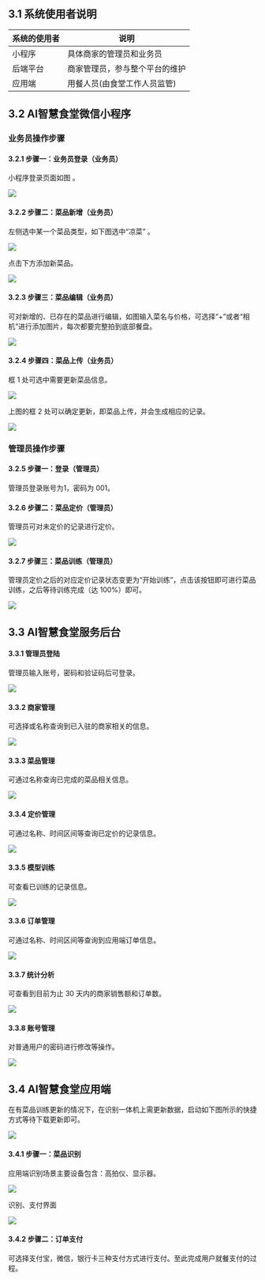 

## 3.1 系统使用者说明

| 系统的使用者 | 说明                           |
| ------------ | ------------------------------ |
| 小程序       | 具体商家的管理员和业务员       |
| 后端平台     | 商家管理员，参与整个平台的维护 |
| 应用端       | 用餐人员(由食堂工作人员监管)   |

## 3.2 AI智慧食堂微信小程序

### 业务员操作步骤

#### 3.2.1 步骤一：业务员登录（业务员）

小程序登录页面如图 。 

![](../images/1.png)



#### 3.2.2 步骤二：菜品新增（业务员）

左侧选中某一个菜品类型，如下图选中“凉菜”  。

![](../images/2.png)

点击下方添加新菜品。

![](../images/3.png)

#### **3.2.3** 步骤三：菜品编辑（业务员）

可对新增的、已存在的菜品进行编辑，如图输入菜名与价格，可选择“+”或者“相机”进行添加图片，每次都要完整拍到底部餐盘。  

![](../images/4.png)

#### 3.2.4 步骤四：菜品上传（业务员）

框 1 处可选中需要更新菜品信息。  

![](../images/5.png)

上图的框 2 处可以确定更新，即菜品上传，并会生成相应的记录。

![](../images/6.png)

### 管理员操作步骤

#### **3.2.5** 步骤一：登录（管理员）

管理员登录账号为1，密码为 001。

#### 3.2.6 步骤二：菜品定价（管理员）

管理员可对未定价的记录进行定价。

![](../images/7.png)

#### 3.2.7 步骤三：菜品训练（管理员）

管理员定价之后的对应定价记录状态变更为“开始训练”，点击该按钮即可进行菜品训练，之后等待训练完成（达 100%）即可。  

![](../images/8.png)

## 3.3 AI智慧食堂服务后台

#### 3.3.1 管理员登陆

管理员输入账号，密码和验证码后可登录。

![](../images/31.png)

#### 3.3.2 商家管理

可选择或名称查询到已入驻的商家相关的信息。

![](../images/32.png)

#### 3.3.3 菜品管理

可通过名称查询已完成的菜品相关信息。

![](../images/33.png)

#### 3.3.4 定价管理

可通过名称、时间区间等查询已定价的记录信息。

![](../images/34.png)

#### 3.3.5 模型训练

可查看已训练的记录信息。

![](../images/35.png)

#### 3.3.6 订单管理

可通过名称、时间区间等查询到应用端订单信息。

![](../images/36.png)

#### 3.3.7 统计分析

可查看到目前为止 30 天内的商家销售额和订单数。

![](../images/37.png)

#### 3.3.8 账号管理

对普通用户的密码进行修改等操作。

![](../images/38.png)



## 3.4 AI智慧食堂应用端

在有菜品训练更新的情况下，在识别一体机上需更新数据，启动如下图所示的快捷方式等待下载更新即可。

![](../images/41.png)

#### 3.4.1 步骤一：菜品识别

应用端识别场景主要设备包含：高拍仪、显示器。

![](../images/42.png)

识别、支付界面

![](../images/43.png)

#### 3.4.2 步骤二：订单支付

可选择支付宝，微信，银行卡三种支付方式进行支付。至此完成用户就餐支付的过程。